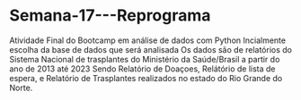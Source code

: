 # Semana-17---Reprograma
Atividade Final do Bootcamp em análise de dados com Python
Incialmente escolha da base de dados que será analisada
Os dados são de relatórios do  Sistema Nacional de trasplantes do Ministério da Saúde/Brasil  a partir do ano de 2013 até 2023
Sendo  Relatório de Doaçoes, Relátório de lista de espera, e Relatório de Trasplantes realizados no estado do Rio Grande do Norte. 


